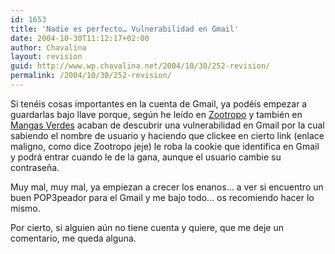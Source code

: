 ```yaml
---
id: 1653
title: 'Nadie es perfecto… Vulnerabilidad en Gmail'
date: 2004-10-30T11:12:17+02:00
author: Chavalina
layout: revision
guid: http://www.wp.chavalina.net/2004/10/30/252-revision/
permalink: /2004/10/30/252-revision/
---
```

Si tenéis cosas importantes en la cuenta de Gmail, ya podéis empezar a guardarlas bajo llave porque, seg&uacute;n he le&iacute;do en <a href="http://zootropo.f2o.org/archivos/2004/10/30/importante-vulnerabilidad-en-gmail/" target="_blank">Zootropo</a> y también en <a href="http://www.proyectoisla.com/mangasverdes/index.php?p=295" target="_blank">Mangas Verdes</a> acaban de descubrir una vulnerabilidad en Gmail por la cual sabiendo el nombre de usuario y haciendo que clickee en cierto link (enlace maligno, como dice Zootropo jeje) le roba la cookie que identifica en Gmail y podrá entrar cuando le de la gana, aunque el usuario cambie su contrase&ntilde;a.

Muy mal, muy mal, ya empiezan a crecer los enanos… a ver si encuentro un buen POP3peador para el Gmail y me bajo todo… os recomiendo hacer lo mismo.

Por cierto, si alguien a&uacute;n no tiene cuenta y quiere, que me deje un comentario, me queda alguna.
